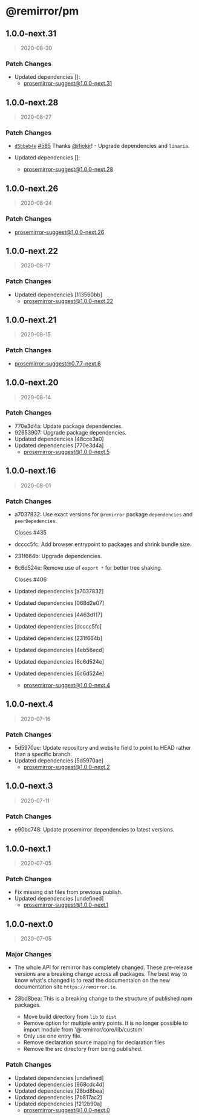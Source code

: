 # @remirror/pm

## 1.0.0-next.31

> 2020-08-30

### Patch Changes

- Updated dependencies []:
  - prosemirror-suggest@1.0.0-next.31

## 1.0.0-next.28

> 2020-08-27

### Patch Changes

- [`d5bbeb4e`](https://github.com/remirror/remirror/commit/d5bbeb4e8e193e695838207706a04f7739cc1448) [#585](https://github.com/remirror/remirror/pull/585) Thanks [@ifiokjr](https://github.com/ifiokjr)! - Upgrade dependencies and `linaria`.

- Updated dependencies []:
  - prosemirror-suggest@1.0.0-next.28

## 1.0.0-next.26

> 2020-08-24

### Patch Changes

- prosemirror-suggest@1.0.0-next.26

## 1.0.0-next.22

> 2020-08-17

### Patch Changes

- Updated dependencies [113560bb]
  - prosemirror-suggest@1.0.0-next.22

## 1.0.0-next.21

> 2020-08-15

### Patch Changes

- prosemirror-suggest@0.7.7-next.6

## 1.0.0-next.20

> 2020-08-14

### Patch Changes

- 770e3d4a: Update package dependencies.
- 92653907: Upgrade package dependencies.
- Updated dependencies [48cce3a0]
- Updated dependencies [770e3d4a]
  - prosemirror-suggest@1.0.0-next.5

## 1.0.0-next.16

> 2020-08-01

### Patch Changes

- a7037832: Use exact versions for `@remirror` package `dependencies` and `peerDepedencies`.

  Closes #435

- dcccc5fc: Add browser entrypoint to packages and shrink bundle size.
- 231f664b: Upgrade dependencies.
- 6c6d524e: Remove use of `export *` for better tree shaking.

  Closes #406

- Updated dependencies [a7037832]
- Updated dependencies [068d2e07]
- Updated dependencies [4463d117]
- Updated dependencies [dcccc5fc]
- Updated dependencies [231f664b]
- Updated dependencies [4eb56ecd]
- Updated dependencies [6c6d524e]
- Updated dependencies [6c6d524e]
  - prosemirror-suggest@1.0.0-next.4

## 1.0.0-next.4

> 2020-07-16

### Patch Changes

- 5d5970ae: Update repository and website field to point to HEAD rather than a specific branch.
- Updated dependencies [5d5970ae]
  - prosemirror-suggest@1.0.0-next.2

## 1.0.0-next.3

> 2020-07-11

### Patch Changes

- e90bc748: Update prosemirror dependencies to latest versions.

## 1.0.0-next.1

> 2020-07-05

### Patch Changes

- Fix missing dist files from previous publish.
- Updated dependencies [undefined]
  - prosemirror-suggest@1.0.0-next.1

## 1.0.0-next.0

> 2020-07-05

### Major Changes

- The whole API for remirror has completely changed. These pre-release versions are a breaking change across all packages. The best way to know what's changed is to read the documentaion on the new documentation site `https://remirror.io`.
- 28bd8bea: This is a breaking change to the structure of published npm packages.

  - Move build directory from `lib` to `dist`
  - Remove option for multiple entry points. It is no longer possible to import module from '@remirror/core/lib/custom'
  - Only use one entry file.
  - Remove declaration source mapping for declaration files
  - Remove the src directory from being published.

### Patch Changes

- Updated dependencies [undefined]
- Updated dependencies [968cdc4d]
- Updated dependencies [28bd8bea]
- Updated dependencies [7b817ac2]
- Updated dependencies [f212b90a]
  - prosemirror-suggest@1.0.0-next.0

